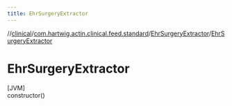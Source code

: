 ```yaml
---
title: EhrSurgeryExtractor
---
```

//[clinical](../../../index.html)/[com.hartwig.actin.clinical.feed.standard](../index.html)/[EhrSurgeryExtractor](index.html)/[EhrSurgeryExtractor](-ehr-surgery-extractor.html)



# EhrSurgeryExtractor



[JVM]\
constructor()




